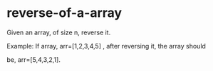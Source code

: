 # reverse-of-a-array

Given an array, of size n, reverse it.

Example: If array, arr=[1,2,3,4,5] , after reversing it, the array should

be, arr=[5,4,3,2,1].
